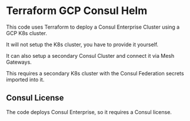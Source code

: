 # Terraform GCP Consul Helm

This code uses Terraform to deploy a Consul Enterprise Cluster using a GCP K8s cluster.

It will not setup the K8s cluster, you have to provide it yourself.

It can also setup a secondary Consul Cluster and connect it via Mesh Gateways.

This requires a secondary K8s cluster with the Consul Federation secrets imported into it.

## Consul License

The code deploys Consul Enterprise, so it requires a Consul license.

